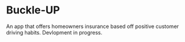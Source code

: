 # Buckle-UP
An app that offers homeowners insurance based off positive customer driving habits.
Devlopment in progress.
